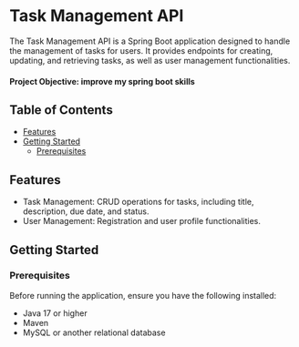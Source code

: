 # Task Management API

The Task Management API is a Spring Boot application designed to handle the management of tasks for users. It provides endpoints for creating, updating, and retrieving tasks, as well as user management functionalities.

#### Project Objective: improve my spring boot skills

## Table of Contents

- [Features](#features)
- [Getting Started](#getting-started)
    - [Prerequisites](#prerequisites)

## Features

- Task Management: CRUD operations for tasks, including title, description, due date, and status.
- User Management: Registration and user profile functionalities.

## Getting Started

### Prerequisites

Before running the application, ensure you have the following installed:

- Java 17 or higher
- Maven
- MySQL or another relational database


